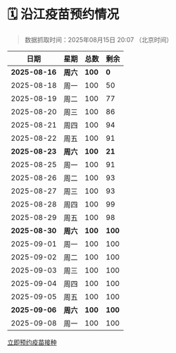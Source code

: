 # 🗓️ 沿江疫苗预约情况

> 数据抓取时间：2025年08月15日 20:07 （北京时间）

| 日期 | 星期 | 总数 | 剩余 |
|------|------|------|------|
| **2025-08-16** | **周六** | **100** | **0** |
| 2025-08-18 | 周一 | 100 | 50 |
| 2025-08-19 | 周二 | 100 | 77 |
| 2025-08-20 | 周三 | 100 | 86 |
| 2025-08-21 | 周四 | 100 | 94 |
| 2025-08-22 | 周五 | 100 | 91 |
| **2025-08-23** | **周六** | **100** | **21** |
| 2025-08-25 | 周一 | 100 | 91 |
| 2025-08-26 | 周二 | 100 | 93 |
| 2025-08-27 | 周三 | 100 | 93 |
| 2025-08-28 | 周四 | 100 | 99 |
| 2025-08-29 | 周五 | 100 | 98 |
| **2025-08-30** | **周六** | **100** | **100** |
| 2025-09-01 | 周一 | 100 | 100 |
| 2025-09-02 | 周二 | 100 | 100 |
| 2025-09-03 | 周三 | 100 | 100 |
| 2025-09-04 | 周四 | 100 | 100 |
| 2025-09-05 | 周五 | 100 | 100 |
| **2025-09-06** | **周六** | **100** | **100** |
| 2025-09-08 | 周一 | 100 | 100 |


<div class="button-container">
<a class="btn" href="http://yfzweb.ishequ.net/#/login" target="_blank">立即预约疫苗接种</a>
</div>
